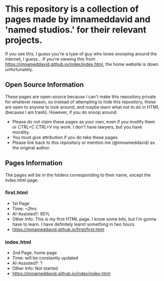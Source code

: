 # This repository is a collection of pages made by imnameddavid and 'named studios.' for their relevant projects.

  If you see this, I guess you're a type of guy who loves snooping around the internet, I guess...
  If you're viewing this from https://imnameddavid.github.io/index/index.html, the home website is down unfortunately.

## Open Source Information

  These pages are open-source because I can't make this repository private for whatever reason, so instead of attempting to hide this repository, these are open to anyone to look around, and maybe learn what not to do in HTML (because I am trash). However, if you do snoop around:

- Please do not claim these pages as your own, even if you modify them or CTRL+C CTRL+V my work. I don't have lawyers, but you have morality.
- You must give attribution if you do take these pages.
- Please link back to this repository or mention me (@imnameddavid) as the original author.

## Pages Information

The pages will be in the folders corresponding to their name, except the index.html page.

### first.html 
- 1st Page
- Time: ~2hrs
- AI-Assisted?: 85%
- Other Info: This is my first HTML page. I know some bits, but I'm gonna have to learn. I have definitely learnt something in two hours.
- https://imnameddavid.github.io/first/first.html

### index.html
- 2nd Page, home page
- Time: will be constantly updated
- AI-Assisted?: ?
- Other Info: Not started
- https://imnameddavid.github.io/index/index.html
